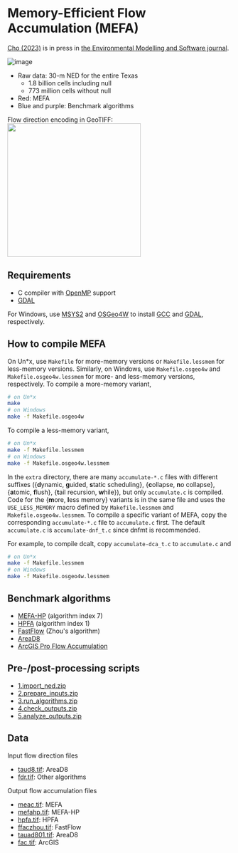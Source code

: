 # Memory-Efficient Flow Accumulation (MEFA)

[Cho (2023)](https://doi.org/10.1016/j.envsoft.2023.105771) is in press in [the Environmental Modelling and Software journal](https://www.sciencedirect.com/journal/environmental-modelling-and-software).

![image](https://user-images.githubusercontent.com/7456117/230541813-893662a5-c10e-480c-931e-4de65f20f230.png)
* Raw data: 30-m NED for the entire Texas
  * 1.8 billion cells including null
  * 773 million cells without null
* Red: MEFA
* Blue and purple: Benchmark algorithms

Flow direction encoding in GeoTIFF:<br>
<img src="https://idea.isnew.info/how-to-import-arcgis-flow-direction-into-grass-gis/arcgis-fdr.svg" width="300">

## Requirements

* C compiler with [OpenMP](https://www.openmp.org/) support
* [GDAL](https://gdal.org/)

For Windows, use [MSYS2](https://www.msys2.org/) and [OSGeo4W](https://trac.osgeo.org/osgeo4w/) to install [GCC](https://gcc.gnu.org/) and [GDAL](https://gdal.org/), respectively.

## How to compile MEFA

On Un*x, use `Makefile` for more-memory versions or `Makefile.lessmem` for less-memory versions. Similarly, on Windows, use `Makefile.osgeo4w` and `Makefile.osgeo4w.lessmem` for more- and less-memory versions, respectively. To compile a more-memory variant,
```bash
# on Un*x
make
# on Windows
make -f Makefile.osgeo4w
```
To compile a less-memory variant,
```bash
# on Un*x
make -f Makefile.lessmem
# on Windows
make -f Makefile.osgeo4w.lessmem
```

In the `extra` directory, there are many `accumulate-*.c` files with different suffixes ({**d**ynamic, **g**uided, **s**tatic scheduling}, {**c**ollapse, **n**o collapse}, {**a**tomic, **f**lush}, {**t**ail recursion, **w**hile}), but only `accumulate.c` is compiled. Code for the {**m**ore, **l**ess memory} variants is in the same file and uses the `USE_LESS_MEMORY` macro defined by `Makefile.lessmem` and `Makefile.osgeo4w.lessmem`. To compile a specific variant of MEFA, copy the corresponding `accumulate-*.c` file to `accumulate.c` first. The default `accumulate.c` is `accumulate-dnf_t.c` since dnfmt is recommended.

For example, to compile dcalt, copy `accumulate-dca_t.c` to `accumulate.c` and
```bash
# on Un*x
make -f Makefile.lessmem
# on Windows
make -f Makefile.osgeo4w.lessmem
```

## Benchmark algorithms

* [MEFA-HP](https://github.com/HuidaeCho/high_performance_flow_accumulation) (algorithm index 7)
* [HPFA](https://github.com/HuidaeCho/high_performance_flow_accumulation) (algorithm index 1)
* [FastFlow](https://github.com/HuidaeCho/FastFlow) (Zhou's algorithm)
* [AreaD8](https://github.com/dtarb/TauDEM)
* [ArcGIS Pro Flow Accumulation](https://pro.arcgis.com/en/pro-app/latest/tool-reference/spatial-analyst/flow-accumulation.htm)

## Pre-/post-processing scripts

* [1.import_ned.zip](https://data.isnew.info/mefa/1.import_ned.zip)
* [2.prepare_inputs.zip](https://data.isnew.info/mefa/2.prepare_inputs.zip)
* [3.run_algorithms.zip](https://data.isnew.info/mefa/3.run_algorithms.zip)
* [4.check_outputs.zip](https://data.isnew.info/mefa/4.check_outputs.zip)
* [5.analyze_outputs.zip](https://data.isnew.info/mefa/5.analyze_outputs.zip)

## Data

Input flow direction files

* [taud8.tif](https://data.isnew.info/mefa/taud8.zip): AreaD8
* [fdr.tif](https://data.isnew.info/mefa/fdr.zip): Other algorithms

Output flow accumulation files

* [meac.tif](https://data.isnew.info/mefa/meac.zip): MEFA
* [mefahp.tif](https://data.isnew.info/mefa/mefahp.zip): MEFA-HP
* [hpfa.tif](https://data.isnew.info/mefa/hpfa.zip): HPFA
* [ffaczhou.tif](https://data.isnew.info/mefa/ffaczhou.zip): FastFlow
* [tauad801.tif](https://data.isnew.info/mefa/tauad801.zip): AreaD8
* [fac.tif](https://data.isnew.info/mefa/fac.zip): ArcGIS
